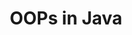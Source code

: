 ---
layout: flashcard-topic
# Main card
title: OOPs in Java
main_card_title: Java
main_card_bg: '#6586c3'
# Other cards
card_bg: '#9aacd5'
cards:
  - title: OOPs
    description: OOPS stands for Object-Oriented Programming System.
  - title: More on OOPs
    description: Object-oriented programming paradigm which models real-world entities as objects.
  - title: building blocks of OOP
    description: In Java, the basic building blocks of OOP are classes and objects.
  - title: Java Classes
    description: Java classes are emplate or blueprint for creating objects
  - title: Java Objects
    description: Java objects are instances of a class, with their own properties and methods, created with the "new" keyword.
  - title: length()
    description: Returns the length of the string.
  - title: substring(int startIndex, int endIndex)
    description: Returns a new string that is a substring of this string, starting at the specified startIndex and ending at the specified endIndex - 1
  - title: toLowerCase()
    description: Returns a new string with all the characters in lower case.
  - title: toUpperCase()
    description: Returns a new string with all the characters in upper case.
  - title: trim()
    description: Returns a new string with leading and trailing whitespace removed.
  - title: indexOf(String str)
    description: Returns the index of the first occurrence of the specified string, or -1 if the string is not found.
  - title: contains(String str)
    description: Returns true if the string contains the specified string, false otherwise.
  - title: replace(CharSeq oldStr, CharSeq newStr)
    description: Returns a new string with all occurrences of the specified string replaced by the new string.
---